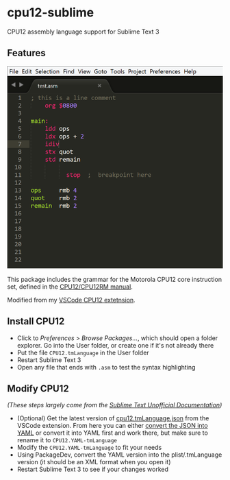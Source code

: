 # cpu12-sublime

CPU12 assembly language support for Sublime Text 3

## Features

![Syntax example](https://raw.githubusercontent.com/heztet/cpu12-sublime/master/example.png)

This package includes the grammar for the Motorola CPU12 core instruction set, defined in the [CPU12/CPU12RM manual](http://www.nxp.com/docs/en/reference-manual/CPU12RM.pdf).

Modified from my [VSCode CPU12 extetnsion](https://github.com/heztet/cpu12-vscode).

## Install CPU12

- Click to *Preferences* > *Browse Packages...*, which should open a folder explorer. Go into the User folder, or create one if it's not already there
- Put the file `CPU12.tmLanguage` in the User folder
- Restart Sublime Text 3
- Open any file that ends with `.asm` to test the syntax highlighting

## Modify CPU12

*(These steps largely come from the [Sublime Text Unofficial Documentation](http://docs.sublimetext.info/en/latest/extensibility/syntaxdefs.html))*

- (Optional) Get the latest version of [cpu12.tmLanguage.json](https://raw.githubusercontent.com/heztet/cpu12-vscode/master/syntaxes/cpu12.tmlanguage.json) from the VSCode extension. From here you can either [convert the JSON into YAML](http://sublimetext.info/docs/en/extensibility/syntaxdefs.html) or convert it into YAML first and work there, but make sure to rename it to `CPU12.YAML-tmLanguage`
- Modify the `CPU12.YAML-tmLanguage` to fit your needs
- Using PackageDev, convert the YAML version into the plist/.tmLanguage version (it should be an XML format when you open it)
- Restart Sublime Text 3 to see if your changes worked
